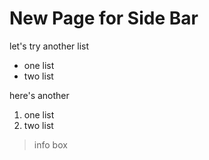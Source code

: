 # New Page for Side Bar

let's try another list
- one list
- two list

here's another
1. one list
2. two list

> info box
